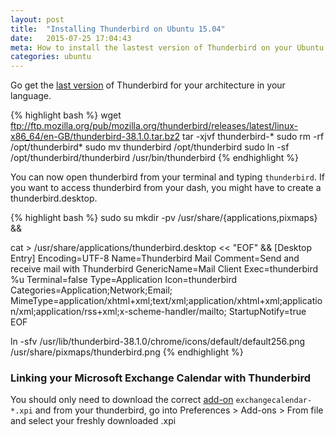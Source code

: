 ```yaml
---
layout: post
title:  "Installing Thunderbird on Ubuntu 15.04"
date:   2015-07-25 17:04:43
meta: How to install the lastest version of Thunderbird on your Ubuntu
categories: ubuntu
---
```

Go get the [last version] of Thunderbird for your architecture in your language.

{% highlight bash %}
wget ftp://ftp.mozilla.org/pub/mozilla.org/thunderbird/releases/latest/linux-x86_64/en-GB/thunderbird-38.1.0.tar.bz2
tar -xjvf thunderbird-*
sudo rm -rf /opt/thunderbird*
sudo mv thunderbird /opt/thunderbird
sudo ln -sf /opt/thunderbird/thunderbird /usr/bin/thunderbird
{% endhighlight %}

You can now open thunderbird from your terminal and typing `thunderbird`.
If you want to access thunderbird from your dash, you might have to create a thunderbird.desktop.

{% highlight bash %}
sudo su
mkdir -pv /usr/share/{applications,pixmaps} &&

cat > /usr/share/applications/thunderbird.desktop << "EOF" &&
[Desktop Entry]
Encoding=UTF-8
Name=Thunderbird Mail
Comment=Send and receive mail with Thunderbird
GenericName=Mail Client
Exec=thunderbird %u
Terminal=false
Type=Application
Icon=thunderbird
Categories=Application;Network;Email;
MimeType=application/xhtml+xml;text/xml;application/xhtml+xml;application/xml;application/rss+xml;x-scheme-handler/mailto;
StartupNotify=true
EOF

ln -sfv /usr/lib/thunderbird-38.1.0/chrome/icons/default/default256.png /usr/share/pixmaps/thunderbird.png
{% endhighlight %}

### Linking your Microsoft Exchange Calendar with Thunderbird

You should only need to download the correct [add-on] `exchangecalendar-*.xpi` and from your thunderbird, go into Preferences > Add-ons > From file and select your freshly downloaded .xpi

[last version]: http://ftp.mozilla.org/pub/mozilla.org/thunderbird/releases/latest/
[add-on]: https://github.com/Ericsson/exchangecalendar/releases